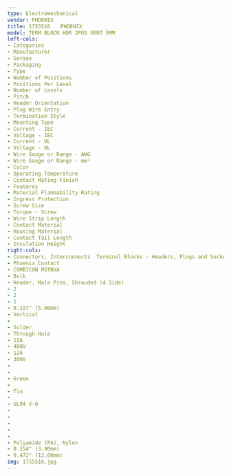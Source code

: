 ```yaml
---
type: Electromechanical
vendor: PHOENIX
title: 1755516　　PHOENIX
model: TERM BLOCK HDR 2POS VERT 5MM
left-cols: 
- Categories
- Manufacturer
- Series
- Packaging
- Type
- Number of Positions
- Positions Per Level
- Number of Levels
- Pitch
- Header Orientation
- Plug Wire Entry
- Termination Style
- Mounting Type
- Current - IEC
- Voltage - IEC
- Current - UL
- Voltage - UL
- Wire Gauge or Range - AWG
- Wire Gauge or Range - mm²
- Color
- Operating Temperature
- Contact Mating Finish
- Features
- Material Flammability Rating
- Ingress Protection
- Screw Size
- Torque - Screw
- Wire Strip Length
- Contact Material
- Housing Material
- Contact Tail Length
- Insulation Height
right-cols: 
- Connectors, Interconnects  Terminal Blocks - Headers, Plugs and Sockets
- Phoenix Contact
- COMBICON MSTBVA
- Bulk
- Header, Male Pins, Shrouded (4 Side)
- 2
- 2
- 1
- 0.197" (5.00mm)
- Vertical
- 
- Solder
- Through Hole
- 12A
- 400V
- 12A
- 300V
- 
- 
- Green
- 
- Tin
- 
- UL94 V-0
- 
- 
- 
- 
- 
- Polyamide (PA), Nylon
- 0.154" (3.90mm)
- 0.472" (12.00mm)
img: 1755516.jpg
---
```

